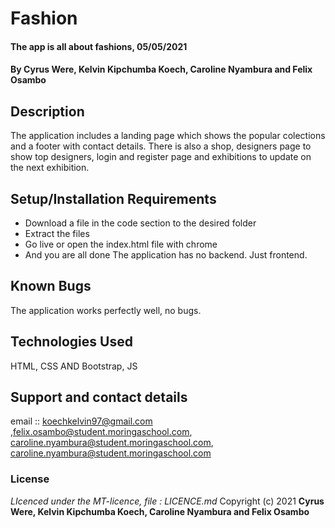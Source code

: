 # Fashion
#### The app is all about fashions, 05/05/2021
#### By **Cyrus Were, Kelvin Kipchumba Koech, Caroline Nyambura and Felix Osambo**
## Description
The application includes a  landing page which shows the popular colections and a footer with contact details. 
There is also a shop, designers page to show  top designers, login and register page and exhibitions to update on the next exhibition.
## Setup/Installation Requirements
* Download a file in the code section to the desired folder
* Extract the files
* Go live or open the index.html file with chrome
* And you are all done
The application has no backend. Just frontend.
## Known Bugs
The application works perfectly well, no bugs.
## Technologies Used
HTML, CSS AND Bootstrap, JS
## Support and contact details
email :: koechkelvin97@gmail.com ,felix.osambo@student.moringaschool.com, caroline.nyambura@student.moringaschool.com, caroline.nyambura@student.moringaschool.com
### License
*LIcenced under the MT-licence, file : LICENCE.md*
Copyright (c) 2021 **Cyrus Were, Kelvin Kipchumba Koech, Caroline Nyambura and Felix Osambo**
  